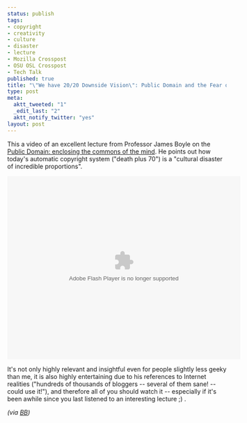 ```yaml
--- 
status: publish
tags: 
- copyright
- creativity
- culture
- disaster
- lecture
- Mozilla Crosspost
- OSU OSL Crosspost
- Tech Talk
published: true
title: "\"We have 20/20 Downside Vision\": Public Domain and the Fear of Openness"
type: post
meta: 
  aktt_tweeted: "1"
  _edit_last: "2"
  aktt_notify_twitter: "yes"
layout: post
---
```

This a video of an excellent lecture from Professor James Boyle on the <a href="http://uc.princeton.edu/main/index.php/component/content/article/28-all-videos/4228-the-public-domain-enclosing-the-commons-of-the-mind">Public Domain: enclosing the commons of the mind</a>. He points out how today's automatic copyright system ("death plus 70") is a "cultural disaster of incredible proportions".

<object width="536" height="420"><param name="movie" value="http://www.i2ic.com/clientsarea/rsa/player2.swf?filename=lectures/the-public-domain&filmed=March 2009&posted=March 2009&autoplay=false"></param><param name="allowFullScreen" value="true"></param><embed src="http://www.i2ic.com/clientsarea/rsa/player2.swf?filename=lectures/the-public-domain&filmed=March 2009&posted=March 2009&autoplay=false" type="application/x-shockwave-flash" allowfullscreen="true" width="536" height="420"></embed></object>

It's not only highly relevant and insightful even for people slightly less geeky than me, it is also highly entertaining due to his references to Internet realities ("hundreds of thousands of bloggers -- several of them sane! -- could use it!"), and therefore all of you should watch it -- especially if it's been awhile since you last listened to an interesting lecture ;) .

<em>(via <a href="http://www.boingboing.net/2009/04/14/james-boyles-public.html">BB</a>)</em>
